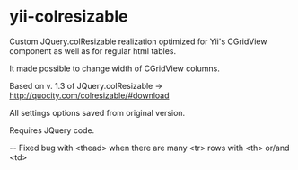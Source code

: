 yii-colresizable
================

Custom JQuery.colResizable realization optimized for Yii's CGridView component as well as for regular html tables.

It made possible to change width of CGridView columns.

Based on v. 1.3 of JQuery.colResizable -> http://quocity.com/colresizable/#download

All settings options saved from original version.

Requires JQuery code.

-- Fixed bug with &lt;thead&gt; when there are many &lt;tr&gt; rows with &lt;th&gt; or/and &lt;td&gt;
